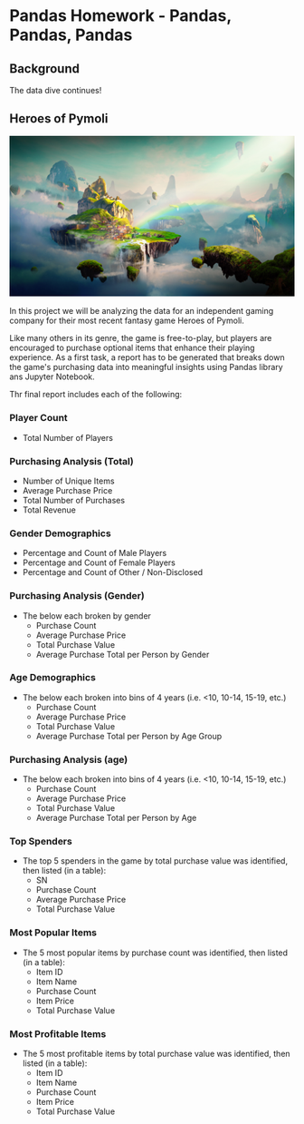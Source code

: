 # Pandas Homework - Pandas, Pandas, Pandas

## Background

The data dive continues!

## Heroes of Pymoli

![Fantasy](Images/Fantasy.png)

In this project we will be analyzing the data for an independent gaming company for their most recent fantasy game Heroes of Pymoli.

Like many others in its genre, the game is free-to-play, but players are encouraged to purchase optional items that enhance their playing experience. As a first task, a report has to be generated that breaks down the game's purchasing data into meaningful insights using Pandas library ans Jupyter Notebook.

Thr final report includes each of the following:

### Player Count

* Total Number of Players

### Purchasing Analysis (Total)

* Number of Unique Items
* Average Purchase Price
* Total Number of Purchases
* Total Revenue

### Gender Demographics

* Percentage and Count of Male Players
* Percentage and Count of Female Players
* Percentage and Count of Other / Non-Disclosed

### Purchasing Analysis (Gender)

* The below each broken by gender
  * Purchase Count
  * Average Purchase Price
  * Total Purchase Value
  * Average Purchase Total per Person by Gender

### Age Demographics

* The below each broken into bins of 4 years (i.e. &lt;10, 10-14, 15-19, etc.)
  * Purchase Count
  * Average Purchase Price
  * Total Purchase Value
  * Average Purchase Total per Person by Age Group

### Purchasing Analysis (age)

* The below each broken into bins of 4 years (i.e. &lt;10, 10-14, 15-19, etc.)
  * Purchase Count
  * Average Purchase Price
  * Total Purchase Value
  * Average Purchase Total per Person by Age

### Top Spenders

* The top 5 spenders in the game by total purchase value was identified, then listed (in a table):
  * SN
  * Purchase Count
  * Average Purchase Price
  * Total Purchase Value

### Most Popular Items

* The 5 most popular items by purchase count was identified, then listed (in a table):
  * Item ID
  * Item Name
  * Purchase Count
  * Item Price
  * Total Purchase Value

### Most Profitable Items

* The 5 most profitable items by total purchase value was identified, then listed (in a table):
  * Item ID
  * Item Name
  * Purchase Count
  * Item Price
  * Total Purchase Value




